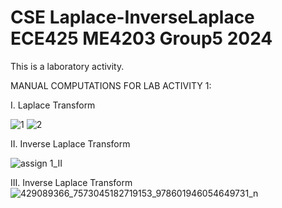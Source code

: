 # CSE Laplace-InverseLaplace ECE425 ME4203 Group5 2024
This is a laboratory activity.

MANUAL COMPUTATIONS FOR LAB ACTIVITY 1:

I. Laplace Transform

![1](https://github.com/miws14/CSE_Laplace-InverseLaplace_ECE425_ME4203_Group5_2024/assets/159778374/85c49003-c2dd-4386-83a9-be53e47fbc1d)
![2](https://github.com/miws14/CSE_Laplace-InverseLaplace_ECE425_ME4203_Group5_2024/assets/159778374/574952a7-c110-4ede-93c6-4d451cfa35ae)

II. Inverse Laplace Transform

![assign 1_II](https://github.com/miws14/CSE_Laplace-InverseLaplace_ECE425_ME4203_Group5_2024/assets/161241151/72fbbc50-1630-4395-bffd-dc33451afead)

III. Inverse Laplace Transform
![429089366_7573045182719153_978601946054649731_n](https://github.com/miws14/CSE_Laplace-InverseLaplace_ECE425_ME4203_Group5_2024/assets/161305619/61d534ed-41e6-454d-bdfd-831755f1bcca)

